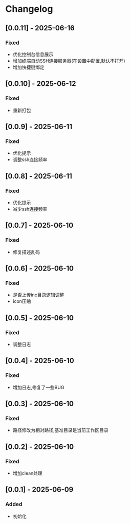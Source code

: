 # Changelog

## [0.0.11] - 2025-06-16
### Fixed
- 优化控制台信息展示
- 增加终端自动SSH连接服务器(在设置中配置,默认不打开)
- 增加快捷键绑定

## [0.0.10] - 2025-06-12
### Fixed
- 重新打包

## [0.0.9] - 2025-06-11
### Fixed
- 优化提示
- 调整ssh连接频率

## [0.0.8] - 2025-06-11
### Fixed
- 优化提示
- 减少ssh连接频率

## [0.0.7] - 2025-06-10
### Fixed
- 修复描述乱码

## [0.0.6] - 2025-06-10
### Fixed
- 是否上传inc目录逻辑调整
- icon压缩

## [0.0.5] - 2025-06-10
### Fixed
- 调整日志

## [0.0.4] - 2025-06-10
### Fixed
- 增加日志,修复了一些BUG

## [0.0.3] - 2025-06-10
### Fixed
- 路径修改为相对路径,基准目录是当前工作区目录

## [0.0.2] - 2025-06-10
### Fixed
- 增加clean处理

## [0.0.1] - 2025-06-09
### Added
- 初始化

